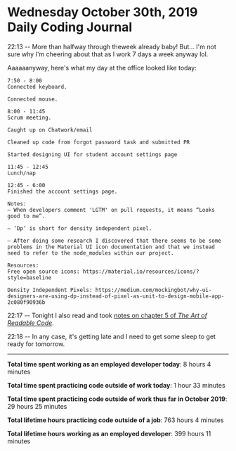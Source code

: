 # Wednesday October 30th, 2019 Daily Coding Journal
22:13 -- More than halfway through theweek already baby! But... I'm not sure why I'm cheering about that as I work 7 days a week anyway lol.

Aaaaaanyway, here's what my day at the office looked like today:
```
7:50 - 8:00
Connected keyboard.

Connected mouse.

8:00 - 11:45
Scrum meeting.

Caught up on Chatwork/email

Cleaned up code from forgot password task and submitted PR

Started designing UI for student account settings page

11:45 - 12:45
Lunch/nap

12:45 - 6:00
Finished the account settings page.

Notes:
— When developers comment 'LGTM' on pull requests, it means “Looks good to me”.

— ‘Dp’ is short for density independent pixel.

— After doing some research I discovered that there seems to be some problems in the Material UI icon documentation and that we instead need to refer to the node_modules within our project.

Resources:
Free open source icons: https://material.io/resources/icons/?style=baseline

Density Independent Pixels: https://medium.com/mockingbot/why-ui-designers-are-using-dp-instead-of-pixel-as-unit-to-design-mobile-app-2c080f90936b
```
22:17 -- Tonight I also read and took [notes on chapter 5 of *The Art of Readable Code*](https://github.com/camchardukian/Software-Development-Book-Notes/blob/master/The%20Art%20of%20Readable%20Code/Chapter_5-Notes.md).

22:18 -- In any case, it's getting late and I need to get some sleep to get ready for tomorrow. 
___
**Total time spent working as an employed developer today**: 8 hours 4 minutes

**Total time spent practicing code outside of work today**: 1 hour 33 minutes

**Total time spent practicing code outside of work thus far in October 2019**: 29 hours 25 minutes

**Total lifetime hours practicing code outside of a job**: 763 hours 4 minutes

**Total lifetime hours working as an employed developer**: 399 hours 11 minutes